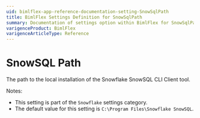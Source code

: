 ```yaml
---
uid: bimlflex-app-reference-documentation-setting-SnowSqlPath
title: BimlFlex Settings Definition for SnowSqlPath
summary: Documentation of settings option within BimlFlex for SnowSqlPath
varigenceProduct: BimlFlex
varigenceArticleType: Reference
---
```


# SnowSQL Path

The path to the local installation of the Snowflake SnowSQL CLI Client tool.

Notes:

* This setting is part of the `Snowflake` settings category.
* The default value for this setting is `C:\Program Files\Snowflake SnowSQL`.
